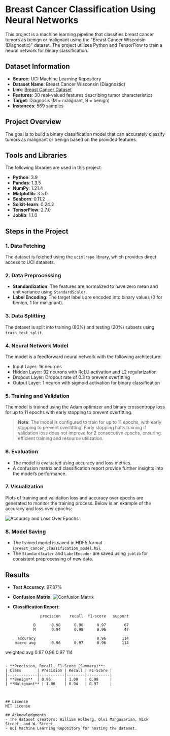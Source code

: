 # Breast Cancer Classification Using Neural Networks

This project is a machine learning pipeline that classifies breast cancer tumors as benign or malignant using the "Breast Cancer Wisconsin (Diagnostic)" dataset. The project utilizes Python and TensorFlow to train a neural network for binary classification.

## Dataset Information
- **Source**: UCI Machine Learning Repository
- **Dataset Name**: Breast Cancer Wisconsin (Diagnostic)
- **Link**: [Breast Cancer Dataset](https://archive.ics.uci.edu/ml/datasets/Breast+Cancer+Wisconsin+%28Diagnostic%29)
- **Features**: 30 real-valued features describing tumor characteristics
- **Target**: Diagnosis (M = malignant, B = benign)
- **Instances**: 569 samples

## Project Overview
The goal is to build a binary classification model that can accurately classify tumors as malignant or benign based on the provided features.

## Tools and Libraries
The following libraries are used in this project:
- **Python**: 3.9
- **Pandas**: 1.3.5
- **NumPy**: 1.21.4
- **Matplotlib**: 3.5.0
- **Seaborn**: 0.11.2
- **Scikit-learn**: 0.24.2
- **TensorFlow**: 2.7.0
- **Joblib**: 1.1.0

## Steps in the Project
### 1. Data Fetching
The dataset is fetched using the `ucimlrepo` library, which provides direct access to UCI datasets.

### 2. Data Preprocessing
- **Standardization**: The features are normalized to have zero mean and unit variance using `StandardScaler`.
- **Label Encoding**: The target labels are encoded into binary values (0 for benign, 1 for malignant).

### 3. Data Splitting
The dataset is split into training (80%) and testing (20%) subsets using `train_test_split`.

### 4. Neural Network Model
The model is a feedforward neural network with the following architecture:
- Input Layer: 16 neurons
- Hidden Layer: 32 neurons with ReLU activation and L2 regularization
- Dropout Layer: Dropout rate of 0.3 to prevent overfitting
- Output Layer: 1 neuron with sigmoid activation for binary classification

### 5. Training and Validation
The model is trained using the Adam optimizer and binary crossentropy loss for up to 11 epochs with early stopping to prevent overfitting. 

> **Note**: The model is configured to train for up to 11 epochs, with early stopping to prevent overfitting. Early stopping halts training if validation loss does not improve for 2 consecutive epochs, ensuring efficient training and resource utilization.

### 6. Evaluation
- The model is evaluated using accuracy and loss metrics.
- A confusion matrix and classification report provide further insights into the model’s performance.

### 7. Visualization
Plots of training and validation loss and accuracy over epochs are generated to monitor the training process. Below is an example of the accuracy and loss over epochs:

![Accuracy and Loss Over Epochs](./results/accuracy_loss_epochs.png)

### 8. Model Saving
- The trained model is saved in HDF5 format (`breast_cancer_classification_model.h5`).
- The `StandardScaler` and `LabelEncoder` are saved using `joblib` for consistent preprocessing of new data.

## Results
- **Test Accuracy**: 97.37%
- **Confusion Matrix**:
  ![Confusion Matrix](./results/confusion_matrix.png)

- **Classification Report**:
  ```
              precision    recall  f1-score   support

           B       0.98      0.96      0.97        67
           M       0.94      0.98      0.96        47

    accuracy                           0.96       114
   macro avg       0.96      0.97      0.96       114
weighted avg       0.97      0.96      0.97       114
  ```

- **Precision, Recall, F1-Score (Summary)**:
  | Class       | Precision | Recall | F1-Score |
  |-------------|-----------|--------|----------|
  | **Benign**  | 0.96      | 1.00   | 0.98     |
  | **Malignant** | 1.00    | 0.94   | 0.97     |



## License
MIT License

## Acknowledgments
- The dataset creators: William Wolberg, Olvi Mangasarian, Nick Street, and W. Street.
- UCI Machine Learning Repository for hosting the dataset.


